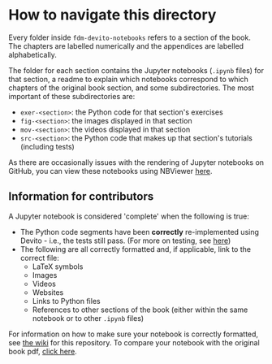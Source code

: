 # How to navigate this directory

Every folder inside `fdm-devito-notebooks` refers to a section of the book. The chapters are labelled numerically and the appendices are labelled alphabetically.

The folder for each section contains the Jupyter notebooks (`.ipynb` files) for that section, a readme to explain which notebooks correspond to which chapters of the original book section, and some subdirectories. The most important of these subdirectories are:

* `exer-<section>`: the Python code for that section's exercises
* `fig-<section>`: the images displayed in that section
* `mov-<section>`: the videos displayed in that section
* `src-<section>`: the Python code that makes up that section's tutorials (including tests)

As there are occasionally issues with the rendering of Jupyter notebooks on GitHub, you can view these notebooks using NBViewer [here](https://nbviewer.jupyter.org/github/devitocodes/devito_book/tree/master/fdm-devito-notebooks/).

## Information for contributors

A Jupyter notebook is considered 'complete' when the following is true:

* The Python code segments have been **correctly** re-implemented using Devito - i.e., the tests still pass. (For more on testing, see [here](https://github.com/devitocodes/devito_book/wiki/How-do-I-test-a-notebook-or-set-of-notebooks-with-Devito-implementations%3F))
* The following are all correctly formatted and, if applicable, link to the correct file:
  * LaTeX symbols
  * Images
  * Videos
  * Websites
  * Links to Python files
  * References to other sections of the book (either within the same notebook or to other `.ipynb` files)

For information on how to make sure your notebook is correctly formatted, see [the wiki](https://github.com/devitocodes/devito_book/wiki) for this repository. To compare your notebook with the original book pdf, [click here](https://github.com/devitocodes/devito_book/blob/master/doc/pub/book/pdf/fdm-book-4screen.pdf).

